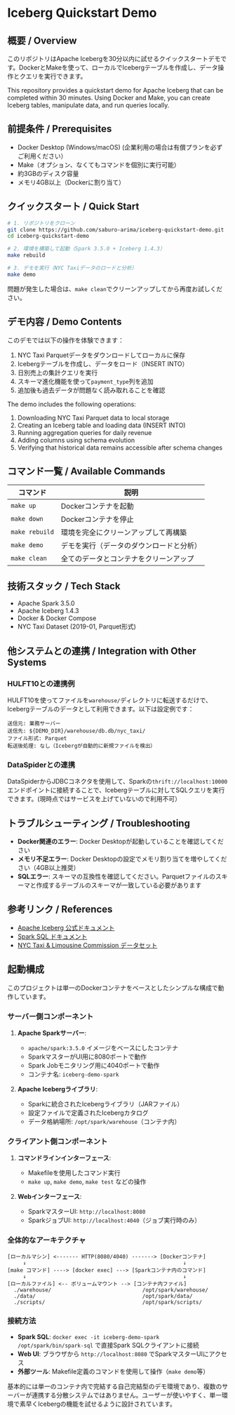 # Iceberg Quickstart Demo

## 概要 / Overview

このリポジトリはApache Icebergを30分以内に試せるクイックスタートデモです。DockerとMakeを使って、ローカルでIcebergテーブルを作成し、データ操作とクエリを実行できます。

This repository provides a quickstart demo for Apache Iceberg that can be completed within 30 minutes. Using Docker and Make, you can create Iceberg tables, manipulate data, and run queries locally.

## 前提条件 / Prerequisites

- Docker Desktop (Windows/macOS) (企業利用の場合は有償プランを必ずご利用ください）
- Make（オプション、なくてもコマンドを個別に実行可能）
- 約3GBのディスク容量
- メモリ4GB以上（Dockerに割り当て）

## クイックスタート / Quick Start

```bash
# 1. リポジトリをクローン
git clone https://github.com/saburo-arima/iceberg-quickstart-demo.git
cd iceberg-quickstart-demo

# 2. 環境を構築して起動（Spark 3.5.0 + Iceberg 1.4.3）
make rebuild

# 3. デモを実行（NYC Taxiデータのロードと分析）
make demo
```

問題が発生した場合は、`make clean`でクリーンアップしてから再度お試しください。

## デモ内容 / Demo Contents

このデモでは以下の操作を体験できます：

1. NYC Taxi Parquetデータをダウンロードしてローカルに保存
2. Icebergテーブルを作成し、データをロード（INSERT INTO）
3. 日別売上の集計クエリを実行
4. スキーマ進化機能を使って`payment_type`列を追加
5. 追加後も過去データが問題なく読み取れることを確認

The demo includes the following operations:

1. Downloading NYC Taxi Parquet data to local storage
2. Creating an Iceberg table and loading data (INSERT INTO)
3. Running aggregation queries for daily revenue
4. Adding columns using schema evolution
5. Verifying that historical data remains accessible after schema changes

## コマンド一覧 / Available Commands

| コマンド | 説明 |
|---------|------|
| `make up` | Dockerコンテナを起動 |
| `make down` | Dockerコンテナを停止 |
| `make rebuild` | 環境を完全にクリーンアップして再構築 |
| `make demo` | デモを実行（データのダウンロードと分析） |
| `make clean` | 全てのデータとコンテナをクリーンアップ |

## 技術スタック / Tech Stack

- Apache Spark 3.5.0
- Apache Iceberg 1.4.3
- Docker & Docker Compose
- NYC Taxi Dataset (2019-01, Parquet形式)

## 他システムとの連携 / Integration with Other Systems

### HULFT10との連携例

HULFT10を使ってファイルを`warehouse/`ディレクトリに転送するだけで、Icebergテーブルのデータとして利用できます。以下は設定例です：

```
送信元: 業務サーバー
送信先: ${DEMO_DIR}/warehouse/db.db/nyc_taxi/
ファイル形式: Parquet
転送後処理: なし（Icebergが自動的に新規ファイルを検出）
```

### DataSpiderとの連携

DataSpiderからJDBCコネクタを使用して、Sparkの`thrift://localhost:10000`エンドポイントに接続することで、Icebergテーブルに対してSQLクエリを実行できます。(現時点ではサービスを上げていないので利用不可）

## トラブルシューティング / Troubleshooting

- **Docker関連のエラー**: Docker Desktopが起動していることを確認してください
- **メモリ不足エラー**: Docker Desktopの設定でメモリ割り当てを増やしてください（4GB以上推奨）
- **SQLエラー**: スキーマの互換性を確認してください。Parquetファイルのスキーマと作成するテーブルのスキーマが一致している必要があります

## 参考リンク / References

- [Apache Iceberg 公式ドキュメント](https://iceberg.apache.org/docs/latest/)
- [Spark SQL ドキュメント](https://spark.apache.org/docs/latest/sql-programming-guide.html)
- [NYC Taxi & Limousine Commission データセット](https://www.nyc.gov/site/tlc/about/tlc-trip-record-data.page) 



## 起動構成
このプロジェクトは単一のDockerコンテナをベースとしたシンプルな構成で動作しています。

### サーバー側コンポーネント
1. **Apache Sparkサーバー**:
   - `apache/spark:3.5.0` イメージをベースにしたコンテナ
   - SparkマスターがUI用に8080ポートで動作
   - Spark Jobモニタリング用に4040ポートで動作
   - コンテナ名: `iceberg-demo-spark`

2. **Apache Icebergライブラリ**:
   - Sparkに統合されたIcebergライブラリ（JARファイル）
   - 設定ファイルで定義されたIcebergカタログ
   - データ格納場所: `/opt/spark/warehouse`（コンテナ内）

### クライアント側コンポーネント
1. **コマンドラインインターフェース**:
   - Makefileを使用したコマンド実行
   - `make up`, `make demo`, `make test` などの操作

2. **Webインターフェース**:
   - SparkマスターUI: `http://localhost:8080`
   - SparkジョブUI: `http://localhost:4040`（ジョブ実行時のみ）

### 全体的なアーキテクチャ
```
[ローカルマシン] <------- HTTP(8080/4040) -------> [Dockerコンテナ]
     ↓                                                  ↓
[make コマンド] ----> [docker exec] ---> [Sparkコンテナ内のコマンド]
     ↓                                                  ↓
[ローカルファイル] <-- ボリュームマウント --> [コンテナ内ファイル]
  ./warehouse/                             /opt/spark/warehouse/
  ./data/                                  /opt/spark/data/
  ./scripts/                               /opt/spark/scripts/
```

### 接続方法
- **Spark SQL**: `docker exec -it iceberg-demo-spark /opt/spark/bin/spark-sql` で直接Spark SQLクライアントに接続
- **Web UI**: ブラウザから `http://localhost:8080` でSparkマスターUIにアクセス
- **外部ツール**: Makefile定義のコマンドを使用して操作（`make demo`等）

基本的には単一のコンテナ内で完結する自己完結型のデモ環境であり、複数のサーバーが連携する分散システムではありません。ユーザーが使いやすく、単一環境で素早くIcebergの機能を試せるように設計されています。
